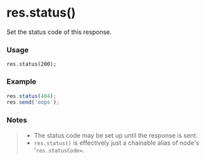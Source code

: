 # res.status()

Set the status code of this response.

### Usage
```usage
res.status(200);
```

### Example
```javascript
res.status(404);
res.send('oops');
```

### Notes
>+ The status code may be set up until the response is sent.
>+ `res.status()` is effectively just a chainable alias of node's '`res.statusCode=`.










<docmeta name="displayName" value="res.status()">
<docmeta name="pageType" value="method">
